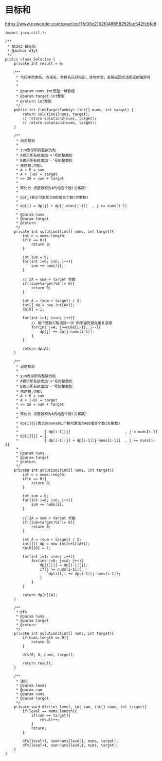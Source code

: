 # 目标和
https://www.nowcoder.com/practice/7fc06e2162f048658252fac542fcb1e8

    import java.util.*;
    
    /**
     * NC243 目标和
     * @author d3y1
     */
    public class Solution {
        private int result = 0;
    
        /**
         * 代码中的类名、方法名、参数名已经指定，请勿修改，直接返回方法规定的值即可
         *
         *
         * @param nums int整型一维数组
         * @param target int整型
         * @return int整型
         */
        public int findTargetSumWays (int[] nums, int target) {
            return solution1(nums, target);
            // return solution2(nums, target);
            // return solution3(nums, target);
        }
    
        /**
         * 动态规划
         *
         * sum表示所有整数的和
         * A表示所有前面加'+'号的整数和
         * B表示所有前面加'-'号的整数和
         * 依题意,可知:
         * A + B = sum
         * A + (-B) = target
         * => 2A = sum + target
         *
         * 转化为 求整数和为A的组合个数(方案数)
         *
         * dp[j]表示可累加为A的组合个数(方案数)
         *
         * dp[j] = dp[j] + dp[j-nums[i-1]]  , j >= nums[i-1]
         *
         * @param nums
         * @param target
         * @return
         */
        private int solution1(int[] nums, int target){
            int n = nums.length;
            if(n == 0){
                return 0;
            }
    
            int sum = 0;
            for(int i=0; i<n; i++){
                sum += nums[i];
            }
    
            // 2A = sum + target 奇数
            if((sum+target)%2 != 0){
                return 0;
            }
    
            int A = (sum + target) / 2;
            int[] dp = new int[A+1];
            dp[0] = 1;
    
            for(int i=1; i<=n; i++){
                // 每个整数只能选择一次 倒序遍历避免重复选取
                for(int j=A; j>=nums[i-1]; j--){
                    dp[j] += dp[j-nums[i-1]];
                }
            }
    
            return dp[A];
        }
    
        /**
         * 动态规划
         *
         * sum表示所有整数的和
         * A表示所有前面加'+'号的整数和
         * B表示所有前面加'-'号的整数和
         * 依题意,可知:
         * A + B = sum
         * A + (-B) = target
         * => 2A = sum + target
         *
         * 转化为 求整数和为A的组合个数(方案数)
         *
         * dp[i][j]表示用nums前i个数可累加为A的组合个数(方案数)
         *
         *            { dp[i-1][j]                         , j < nums[i-1]
         * dp[i][j] = {
         *            { dp[i-1][j] + dp[i-1][j-nums[i-1]]  , j >= nums[i-1]
         *
         * @param nums
         * @param target
         * @return
         */
        private int solution2(int[] nums, int target){
            int n = nums.length;
            if(n == 0){
                return 0;
            }
    
            int sum = 0;
            for(int i=0; i<n; i++){
                sum += nums[i];
            }
    
            // 2A = sum + target 奇数
            if((sum+target)%2 != 0){
                return 0;
            }
    
            int A = (sum + target) / 2;
            int[][] dp = new int[n+1][A+1];
            dp[0][0] = 1;
    
            for(int i=1; i<=n; i++){
                for(int j=0; j<=A; j++){
                    dp[i][j] = dp[i-1][j];
                    if(j >= nums[i-1]){
                        dp[i][j] += dp[i-1][j-nums[i-1]];
                    }
                }
            }
    
            return dp[n][A];
        }
    
        /**
         * dfs
         * @param nums
         * @param target
         * @return
         */
        private int solution3(int[] nums, int target){
            if(nums.length == 0){
                return 0;
            }
    
            dfs(0, 0, nums, target);
    
            return result;
        }
    
        /**
         * 递归
         * @param level
         * @param sum
         * @param nums
         * @param target
         */
        private void dfs(int level, int sum, int[] nums, int target){
            if(level == nums.length){
                if(sum == target){
                    result++;
                }
                return;
            }
    
            dfs(level+1, sum+nums[level], nums, target);
            dfs(level+1, sum-nums[level], nums, target);
        }
    }
    

